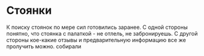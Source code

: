 # Стоянки 
К поиску стоянок по мере сил готовились заранее. С одной стороны понятно, что стоянка с палаткой - не отлель, не забронируешь. С другой стороны кое-какие отзывы и предварительную информацию все же пролучить можно. собирали